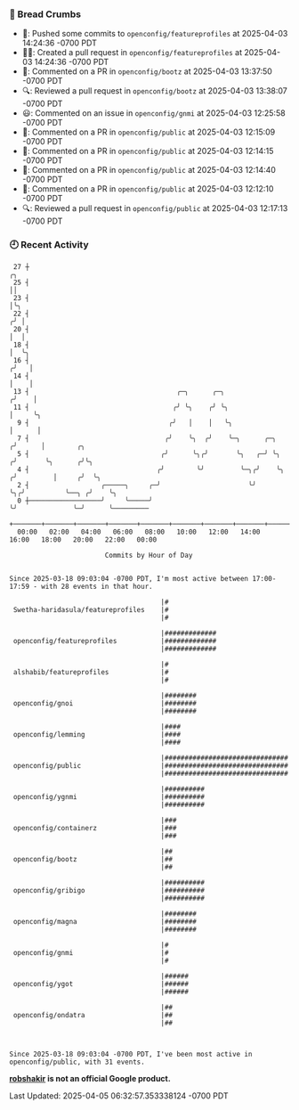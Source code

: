 ### 🍞 Bread Crumbs

 * 🚢: Pushed some commits to `openconfig/featureprofiles` at 2025-04-03 14:24:36 -0700 PDT
 * ✍🏼: Created a pull request in `openconfig/featureprofiles` at 2025-04-03 14:24:36 -0700 PDT
 * 💬: Commented on a PR in  `openconfig/bootz` at 2025-04-03 13:37:50 -0700 PDT
 * 🔍: Reviewed a pull request in  `openconfig/bootz` at 2025-04-03 13:38:07 -0700 PDT
 * 😃: Commented on an issue in `openconfig/gnmi` at 2025-04-03 12:25:58 -0700 PDT
 * 💬: Commented on a PR in  `openconfig/public` at 2025-04-03 12:15:09 -0700 PDT
 * 💬: Commented on a PR in  `openconfig/public` at 2025-04-03 12:14:15 -0700 PDT
 * 💬: Commented on a PR in  `openconfig/public` at 2025-04-03 12:14:40 -0700 PDT
 * 💬: Commented on a PR in  `openconfig/public` at 2025-04-03 12:12:10 -0700 PDT
 * 🔍: Reviewed a pull request in  `openconfig/public` at 2025-04-03 12:17:13 -0700 PDT

### 🕘 Recent Activity
```
 27 ┼                                                                        ╭╮
 25 ┤                                                                        ││
 23 ┤                                                                        │╰╮
 22 ┤                                                                       ╭╯ │
 20 ┤                                                                       │  │
 18 ┤                                                                       │  ╰╮
 16 ┤                                                                      ╭╯   │
 14 ┤                                                                      │    │
 13 ┤                                     ╭─╮      ╭─╮                    ╭╯    │
 11 ┤                                    ╭╯ ╰╮    ╭╯ ╰╮                   │     ╰╮
  9 ┤                                   ╭╯   │    │   ╰╮                  │      │
  7 ┤                                  ╭╯    ╰╮  ╭╯    ╰─╮      ╭─╮      ╭╯      │        ╭╮
  5 ┤                                 ╭╯      ╰╮╭╯       ╰╮   ╭─╯ ╰╮    ╭╯       ╰╮      ╭╯╰╮
  4 ┤                                ╭╯        ╰╯         ╰─╮╭╯    ╰╮  ╭╯         │     ╭╯  ╰╮
  2 ┤                  ╭─────╮     ╭─╯                      ╰╯      ╰╮╭╯          ╰──╮ ╭╯    ╰╮
  0 ┼──────────────────╯     ╰─────╯                                 ╰╯              ╰─╯      ╰─────────
    +───────+───────+───────+───────+───────+───────+───────+───────+───────+───────+───────+───────+────
  00:00   02:00   04:00   06:00   08:00   10:00   12:00   14:00   16:00   18:00   20:00   22:00   00:00   

						Commits by Hour of Day


Since 2025-03-18 09:03:04 -0700 PDT, I'm most active between 17:00-17:59 - with 28 events in that hour.

```



```
                                      |#
 Swetha-haridasula/featureprofiles    |#
                                      |#

                                      |#############
 openconfig/featureprofiles           |#############
                                      |#############

                                      |#
 alshabib/featureprofiles             |#
                                      |#

                                      |########
 openconfig/gnoi                      |########
                                      |########

                                      |####
 openconfig/lemming                   |####
                                      |####

                                      |###############################
 openconfig/public                    |###############################
                                      |###############################

                                      |##########
 openconfig/ygnmi                     |##########
                                      |##########

                                      |###
 openconfig/containerz                |###
                                      |###

                                      |##
 openconfig/bootz                     |##
                                      |##

                                      |##########
 openconfig/gribigo                   |##########
                                      |##########

                                      |########
 openconfig/magna                     |########
                                      |########

                                      |#
 openconfig/gnmi                      |#
                                      |#

                                      |######
 openconfig/ygot                      |######
                                      |######

                                      |##
 openconfig/ondatra                   |##
                                      |##



Since 2025-03-18 09:03:04 -0700 PDT, I've been most active in openconfig/public, with 31 events.

```
**[robshakir](mailto:robjs@google.com) is not an official Google product.**  


Last Updated: 2025-04-05 06:32:57.353338124 -0700 PDT
